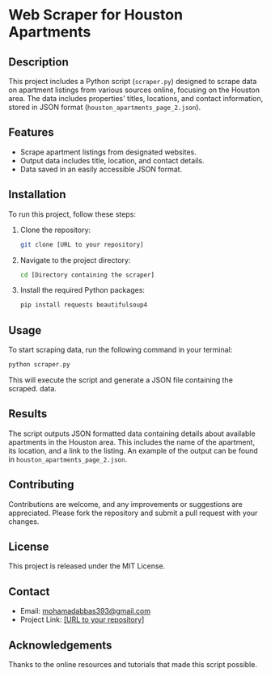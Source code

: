 # Web Scraper for Houston Apartments

## Description
This project includes a Python script (`scraper.py`) designed to scrape data on apartment listings from various sources online, focusing on the Houston area. The data includes properties' titles, locations, and contact information, stored in JSON format (`houston_apartments_page_2.json`).

## Features
- Scrape apartment listings from designated websites.
- Output data includes title, location, and contact details.
- Data saved in an easily accessible JSON format.

## Installation
To run this project, follow these steps:
1. Clone the repository:
   ```bash
   git clone [URL to your repository]
   ```
2. Navigate to the project directory:
   ```bash
   cd [Directory containing the scraper]
   ```
3. Install the required Python packages:
   ```bash
   pip install requests beautifulsoup4
   ```

## Usage
To start scraping data, run the following command in your terminal:
```bash
python scraper.py
```
This will execute the script and generate a JSON file containing the scraped. data.

## Results
The script outputs JSON formatted data containing details about available apartments in the Houston area. This includes the name of the apartment, its location, and a link to the listing. An example of the output can be found in `houston_apartments_page_2.json`.

## Contributing
Contributions are welcome, and any improvements or suggestions are appreciated. Please fork the repository and submit a pull request with your changes.

## License
This project is released under the MIT License.

## Contact
- Email: mohamadabbas393@gmail.com
- Project Link: [[URL to your repository]](https://github.com/MohammadAbbas393/ApScraper/)

## Acknowledgements
Thanks to the online resources and tutorials that made this script possible.
